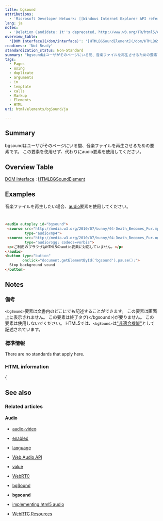 ```yaml
---
title: bgsound
attributions:
  - 'Microsoft Developer Network: [[Windows Internet Explorer API reference](http://msdn.microsoft.com/en-us/library/ie/hh828809%28v=vs.85%29.aspx) Article]'
lang: ja
notes:
  - 'Deletion Candidate: It''s deprecated, http://www.w3.org/TR/html5/obsolete.html#non-conforming-features'
overview_table:
  '[DOM Interface](/dom/interface)': '[HTMLBGSoundElement](/dom/HTMLBGSoundElement)'
readiness: 'Not Ready'
standardization_status: Non-Standard
summary: "bgsoundはユーザがそのページにいる間、音楽ファイルを再生させるための要素です。\nこの要素を使用せず、代わりにaudio要素を使用してください。\n"
tags:
  - Pages
  - using
  - duplicate
  - arguments
  - in
  - template
  - calls
  - Markup
  - Elements
  - HTML
uri: html/elements/bgSound/ja

---
```

## Summary

bgsoundはユーザがそのページにいる間、音楽ファイルを再生させるための要素です。 この要素を使用せず、代わりにaudio要素を使用してください。

## Overview Table

[DOM Interface](/dom/interface)
:   [HTMLBGSoundElement](/dom/HTMLBGSoundElement)

## Examples

音楽ファイルを再生したい場合、[audio](/html/elements/audio/ja)要素を使用してください。

``` html


<audio autoplay id="bgsound">
 <source src="http://media.w3.org/2010/07/bunny/04-Death_Becomes_Fur.mp4"
         type="audio/mp4">
 <source src="http://media.w3.org/2010/07/bunny/04-Death_Becomes_Fur.oga"
         type="audio/ogg; codecs=vorbis">
 <p>ご利用のブラウザはHTML5のaudio要素に対応していません。</p>
</audio>
<button type="button"
        onclick="document.getElementById('bgsound').pause();">
  Stop background sound
</button>
```

</pre>

## Notes

### 備考

`<bgSound>`要素は文書内のどこにでも記述することができます。 この要素は画面上に表示されません。 この要素は終了タグ(\</bgsound\>)が要りません。 この要素は使用しないでください。 HTML5では、`<bgSound>`は["非適合機能"](http://momdo.github.io/html5/obsolete.html#non-conforming-features)として記述されています。

### 標準情報

There are no standards that apply here.

### HTML information

{

## See also

### Related articles

#### Audio

-   [audio-video](/apis/audio-video)

-   [enabled](/apis/audio-video/AudioTrack/enabled)

-   [language](/apis/audio-video/AudioTrack/language)

-   [Web Audio API](/apis/webaudio)

-   [value](/apis/webaudio/AudioParam/value)

-   [WebRTC](/concepts/Internet_and_Web/webrtc)

-   [bgSound](/html/elements/bgSound)

-   **bgsound**

-   [implementing html5 audio](/tutorials/implementing_html5_audio)

-   [WebRTC Resources](/tutorials/webrtc_resources)
